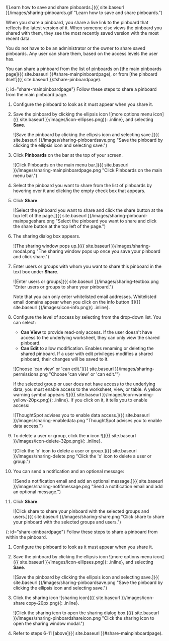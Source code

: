 ![Learn how to save and share pinboards.]({{ site.baseurl }}/images/sharing-pinboards.gif "Learn how to save and share pinboards.")

When you share a pinboard, you share a live link to the pinboard that reflects the latest version of it. When someone else views the pinboard you shared with them, they see the most recently saved version with the most recent data.

You do not have to be an administrator or the owner to share saved pinboards. Any user can share them, based on the access levels the user has.

You can share a pinboard from the list of pinboards on [the main pinboards page]({{ site.baseurl }}#share-mainpinboardpage), or from [the pinboard itself]({{ site.baseurl }}#share-pinboardpage).

{: id="share-mainpinboardpage"}
Follow these steps to share a pinboard from the main pinboard page.

1. Configure the pinboard to look as it must appear when you share it.

2. Save the pinboard by clicking the ellipsis icon ![more options menu icon]({{ site.baseurl }}/images/icon-ellipses.png){: .inline}, and selecting **Save**.

    ![Save the pinboard by clicking the ellipsis icon and selecting save.]({{ site.baseurl }}/images/sharing-pinboardsave.png "Save the pinboard by clicking the ellipsis icon and selecting save.")

3. Click **Pinboards** on the bar at the top of your screen.

    ![Click Pinboards on the main menu bar.]({{ site.baseurl }}/images/sharing-mainpinboardpage.png "Click Pinboards on the main menu bar.")

2. Select the pinboard you want to share from the list of pinboards by hovering over it and clicking the empty check box that appears.

3. Click **Share**.

    ![Select the pinboard you want to share and click the share button at the top left of the page.]({{ site.baseurl }}/images/sharing-pinboard-mainpageshare.png "Select the pinboard you want to share and click the share button at the top left of the page.")

5. The sharing dialog box appears.

    ![The sharing window pops up.]({{ site.baseurl }}/images/sharing-modal.png "The sharing window pops up once you save your pinboard and click share.")

4. Enter users or groups with whom you want to share this pinboard in the text box under **Share**.

    ![Enter users or groups]({{ site.baseurl }}/images/sharing-textbox.png "Enter users or groups to share your pinboard.")

    Note that you can only enter whitelisted email addresses. Whitelisted email domains appear when you click on the info button ![]({{ site.baseurl }}/images/icon-info.png){: .inline}.

5. Configure the level of access by selecting from the drop-down list. You can select:
    -   **Can View** to provide read-only access. If the user doesn't have access to the underlying worksheet, they can only view the shared pinboard.
    -   **Can Edit** to allow modification. Enables renaming or deleting the shared pinboard. If a user with edit privileges modifies a shared pinboard, their changes will be saved to it.

    ![Choose 'can view' or 'can edit.']({{ site.baseurl }}/images/sharing-permissions.png "Choose 'can view' or 'can edit.'")

    If the selected group or user does not have access to the underlying data, you must enable access to the worksheet, view, or table. A yellow warning symbol appears ![]({{ site.baseurl }}/images/icon-warning-yellow-20px.png){: .inline}. If you click on it, it tells you to enable access:

    ![ThoughtSpot advises you to enable data access.]({{ site.baseurl }}/images/sharing-enabledata.png "ThoughtSpot advises you to enable data access.")

6. To delete a user or group, click the **x** icon ![]({{ site.baseurl }}/images/icon-delete-32px.png){: .inline}.

    ![Click the 'x' icon to delete a user or group.]({{ site.baseurl }}/images/sharing-delete.png "Click the 'x' icon to delete a user or group.")

6. You can send a notification and an optional message:

    ![Send a notification email and add an optional message.]({{ site.baseurl }}/images/sharing-notifmessage.png "Send a notification email and add an optional message.")

6. Click **Share**.

    ![Click share to share your pinboard with the selected groups and users.]({{ site.baseurl }}/images/sharing-share.png "Click share to share your pinboard with the selected groups and users.")   

{: id="share-pinboardpage"}
Follow these steps to share a pinboard from within the pinboard.

1. Configure the pinboard to look as it must appear when you share it.

2. Save the pinboard by clicking the ellipsis icon ![more options menu icon]({{ site.baseurl }}/images/icon-ellipses.png){: .inline}, and selecting **Save**.

    ![Save the pinboard by clicking the ellipsis icon and selecting save.]({{ site.baseurl }}/images/sharing-pinboardsave.png "Save the pinboard by clicking the ellipsis icon and selecting save.")

3. Click the sharing icon ![sharing icon]({{ site.baseurl }}/images/icon-share copy-20px.png){: .inline}.

    ![Click the sharing icon to open the sharing dialog box.]({{ site.baseurl }}/images/sharing-pinboardshareicon.png "Click the sharing icon to open the sharing window modal.")

5. Refer to steps 6-11 [above]({{ site.baseurl }}#share-mainpinboardpage).
